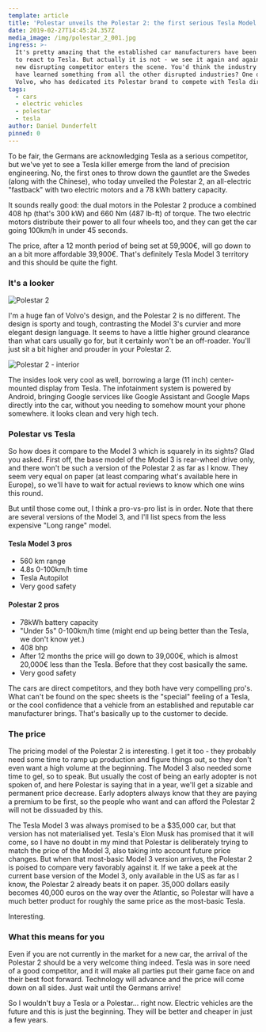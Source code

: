 ```yaml
---
template: article
title: 'Polestar unveils the Polestar 2: the first serious Tesla Model 3 competitor'
date: 2019-02-27T14:45:24.357Z
media_image: /img/polestar_2_001.jpg
ingress: >-
  It's pretty amazing that the established car manufacturers have been so slow
  to react to Tesla. But actually it is not - we see it again and again when a
  new disrupting competitor enters the scene. You'd think the industry would
  have learned something from all the other disrupted industries? One did:
  Volvo, who has dedicated its Polestar brand to compete with Tesla directly.
tags:
  - cars
  - electric vehicles
  - polestar
  - tesla
author: Daniel Dunderfelt
pinned: 0
---
```

To be fair, the Germans are acknowledging Tesla as a serious competitor, but we've yet to see a Tesla killer emerge from the land of precision engineering. No, the first ones to throw down the gauntlet are the Swedes (along with the Chinese), who today unveiled the Polestar 2, an all-electric "fastback" with two electric motors and a 78 kWh battery capacity.

It sounds really good: the dual motors in the Polestar 2 produce a combined 408 hp (that's 300 kW) and 660 Nm (487 lb-ft) of torque. The two electric motors distribute their power to all four wheels too, and they can get the car going 100km/h in under 45 seconds.

The price, after a 12 month period of being set at 59,900€, will go down to an a bit more affordable 39,900€. That's definitely Tesla Model 3 territory and this should be quite the fight.

### It's a looker

![Polestar 2](/img/polestar_2_002.jpg)

I'm a huge fan of Volvo's design, and the Polestar 2 is no different. The design is sporty and tough, contrasting the Model 3's curvier and more elegant design language. It seems to have a little higher ground clearance than what cars usually go for, but it certainly won't be an off-roader. You'll just sit a bit higher and prouder in your Polestar 2.

![Polestar 2 - interior](/img/polestar_2_013.jpg)

The insides look very cool as well, borrowing a large (11 inch) center-mounted display from Tesla. The infotainment system is powered by Android, bringing Google services like Google Assistant and Google Maps directly into the car, without you needing to somehow mount your phone somewhere. it looks clean and very high tech.

### Polestar vs Tesla

So how does it compare to the Model 3 which is squarely in its sights? Glad you asked. First off, the base model of the Model 3 is rear-wheel drive only, and there won't be such a version of the Polestar 2 as far as I know. They seem very equal on paper (at least comparing what's available here in Europe), so we'll have to wait for actual reviews to know which one wins this round.

But until those come out, I think a pro-vs-pro list is in order. Note that there are several versions of the Model 3, and I'll list specs from the less expensive "Long range" model.

#### Tesla Model 3 pros

- 560 km range
- 4.8s 0-100km/h time
- Tesla Autopilot
- Very good safety

#### Polestar 2 pros

- 78kWh battery capacity
- "Under 5s" 0-100km/h time (might end up being better than the Tesla, we don't know yet.)
- 408 bhp
- After 12 months the price will go down to 39,000€, which is almost 20,000€ less than the Tesla. Before that they cost basically the same.
- Very good safety

The cars are direct competitors, and they both have very compelling pro's. What can't be found on the spec sheets is the "special" feeling of a Tesla, or the cool confidence that a vehicle from an established and reputable car manufacturer brings. That's basically up to the customer to decide.

### The price

The pricing model of the Polestar 2 is interesting. I get it too - they probably need some time to ramp up production and figure things out, so they don't even want a high volume at the beginning. The Model 3 also needed some time to gel, so to speak. But usually the cost of being an early adopter is not spoken of, and here Polestar is saying that in a year, we'll get a sizable and permanent price decrease. Early adopters always know that they are paying a premium to be first, so the people who want and can afford the Polestar 2 will not be dissuaded by this.

The Tesla Model 3 was always promised to be a $35,000 car, but that version has not materialised yet. Tesla's Elon Musk has promised that it will come, so I have no doubt in my mind that Polestar is deliberately trying to match the price of the Model 3, also taking into account future price changes. But when that most-basic Model 3 version arrives, the Polestar 2 is poised to compare very favorably against it. If we take a peek at the current base version of the Model 3, only available in the US as far as I know, the Polestar 2 already beats it on paper. 35,000 dollars easily becomes 40,000 euros on the way over the Atlantic, so Polestar will have a much better product for roughly the same price as the most-basic Tesla.

Interesting.

### What this means for you

Even if you are not currently in the market for a new car, the arrival of the Polestar 2 should be a very welcome thing indeed. Tesla was in sore need of a good competitor, and it will make all parties put their game face on and their best foot forward. Technology will advance and the price will come down on all sides. Just wait until the Germans arrive!

So I wouldn't buy a Tesla or a Polestar... right now. Electric vehicles are the future and this is just the beginning. They will be better and cheaper in just a few years.
